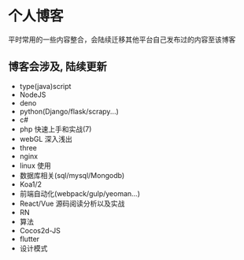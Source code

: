 # 个人博客

平时常用的一些内容整合，会陆续迁移其他平台自己发布过的内容至该博客

## 博客会涉及, 陆续更新

- type(java)script
- NodeJS
- deno
- python(Django/flask/scrapy...)
- c#
- php 快速上手和实战(7)
- webGL 深入浅出
- three
- nginx
- linux 使用
- 数据库相关(sql/mysql/Mongodb)
- Koa1/2
- 前端自动化(webpack/gulp/yeoman...)
- React/Vue 源码阅读分析以及实战
- RN
- 算法
- Cocos2d-JS
- flutter
- 设计模式
